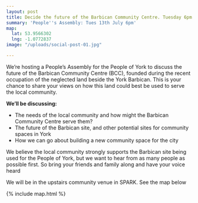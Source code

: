 ```yaml
---
layout: post
title: Decide the future of the Barbican Community Centre. Tuesday 6pm
summary: 'People''s Assembly: Tues 13th July 6pm'
map:
  lat: 53.9566302
  lng: -1.0772837
image: "/uploads/social-post-01.jpg"

---
```


We’re hosting a People’s Assembly for the People of York to discuss the future of the Barbican Community Centre (BCC), founded during the recent occupation of the neglected land beside the York Barbican. This is your chance to share your views on how this land could best be used to serve the local community.

**We’ll be discussing:**

* The needs of the local community and how might the Barbican Community Centre serve them?
* The future of the Barbican site, and other potential sites for community spaces in York
* How we can go about building a new community space for the city

We believe the local community strongly supports the Barbican site being used for the People of York, but we want to hear from as many people as possible first. So bring your friends and family along and have your voice heard

We will be in the upstairs community venue in SPARK. See the map below

{% include map.html %}
